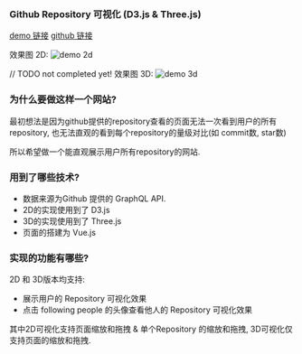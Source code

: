 ### Github Repository 可视化 (D3.js & Three.js)

[demo 链接](https://ssthouse.github.io/github-visualization/)
[github 链接](https://github.com/ssthouse/github-visualization)

效果图 2D:
![demo 2d](https://raw.githubusercontent.com/ssthouse/d3-blog/master/github-visualization/img/visual-github-repo.gif)

// TODO not completed yet!
效果图 3D:
![demo 3d]()

### 为什么要做这样一个网站?

最初想法是因为github提供的repository查看的页面无法一次看到用户的所有 repository, 也无法直观的看到每个repository的量级对比(如 commit数, star数)

所以希望做一个能直观展示用户所有repository的网站.

### 用到了哪些技术?

- 数据来源为Github 提供的 GraphQL API.
- 2D的实现使用到了 D3.js
- 3D的实现使用到了 Three.js
- 页面的搭建为 Vue.js

### 实现的功能有哪些?

2D 和 3D版本均支持:

- 展示用户的 Repository 可视化效果
- 点击 following people 的头像查看他人的 Repository 可视化效果

其中2D可视化支持页面缩放和拖拽 & 单个Repository 的缩放和拖拽, 3D可视化仅支持页面的缩放和拖拽.